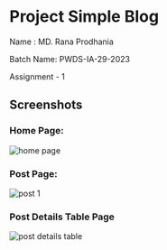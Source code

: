 
# Project Simple Blog

Name : MD. Rana Prodhania

Batch Name: PWDS-IA-29-2023

Assignment - 1

## Screenshots
### Home Page:
![home page](https://github.com/rana-prodhania/simple_blog/assets/78629825/1986d81e-6315-4062-b5b7-7ba315d213b3)
### Post Page:
![post 1](https://github.com/rana-prodhania/simple_blog/assets/78629825/e2d90f45-4b7f-4da0-b563-b16a8fb7540f)
### Post Details Table Page
![post details table](https://github.com/rana-prodhania/simple_blog/assets/78629825/41a1e1b0-2943-4dc2-9608-4e980bfff442)




